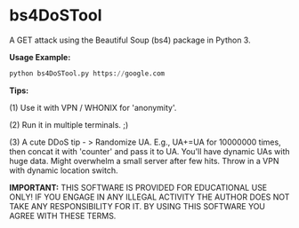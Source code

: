 # bs4DoSTool
A GET attack using the Beautiful Soup (bs4) package in Python 3.

**Usage Example:** 
```python
python bs4DoSTool.py https://google.com
```
**Tips:**

(1) Use it with VPN / WHONIX for 'anonymity'.

(2) Run it in multiple terminals. ;) 

(3) A cute DDoS tip - > Randomize UA.
E.g., UA+=UA for 10000000 times, then concat it with 'counter' and pass it to UA. You'll have dynamic UAs with huge data. Might overwhelm a small server after few hits. Throw in a VPN with dynamic location switch.

**IMPORTANT:** THIS SOFTWARE IS PROVIDED FOR EDUCATIONAL USE ONLY! IF YOU ENGAGE IN ANY ILLEGAL ACTIVITY THE AUTHOR DOES NOT TAKE ANY RESPONSIBILITY FOR IT. BY USING THIS SOFTWARE YOU AGREE WITH THESE TERMS.

